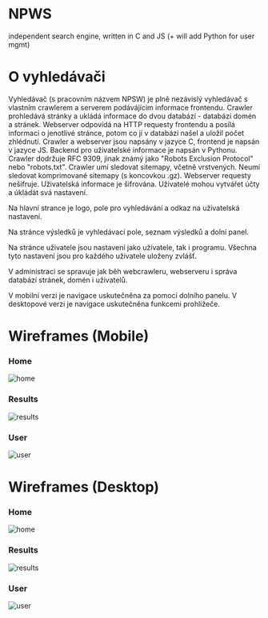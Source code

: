 # NPWS
independent search engine, written in C and JS (+ will add Python for user mgmt)

# O vyhledávači
Vyhledávač (s pracovním názvem NPSW) je plně nezávislý vyhledávač s vlastním crawlerem a serverem podávájícím informace frontendu.
Crawler prohledává stránky a ukládá informace do dvou databází - databází domén a stránek. Webserver odpovídá na HTTP requesty frontendu a posílá informaci o jenotlivé stránce, potom co jí v databázi našel a uložil počet zhlédnutí.
Crawler a webserver jsou napsány v jazyce C, frontend je napsán v jazyce JS. Backend pro uživatelské informace je napsán v Pythonu.
Crawler dodržuje RFC 9309, jinak známý jako "Robots Exclusion Protocol" nebo "robots.txt". Crawler umí sledovat sitemapy, včetně vrstvených. Neumí sledovat komprimované sitemapy (s koncovkou .gz).
Webserver requesty nešifruje. Uživatelská informace je šifrována. Uživatelé mohou vytvářet účty a úkládát svá nastavení.

Na hlavní strance je logo, pole pro vyhledávání a odkaz na uživatelská nastavení.

Na stránce výsledků je vyhledávací pole, seznam výsledků a dolní panel.

Na stránce uživatele jsou nastavení jako uživatele, tak i programu. Všechna tyto nastavení jsou pro každého uživatele uloženy zvlášť.

V administraci se spravuje jak běh webcrawleru, webserveru i správa databází stránek, domén i uživatelů.

V mobilní verzi je navigace uskutečněna za pomocí dolního panelu. V desktopové verzi je navigace uskutečněna funkcemi prohlížeče.

# Wireframes (Mobile)
### Home
![home](Wireframes/WF-MobileHome.png)
### Results
![results](Wireframes/WF-Mobile.png)
### User
![user](Wireframes/WF-MobileUser.png)

# Wireframes (Desktop)
### Home
![home](Wireframes/WF-DesktopHome.png)
### Results
![results](Wireframes/WF-Desktop.png)
### User
![user](Wireframes/WF-DesktopUser.png)
